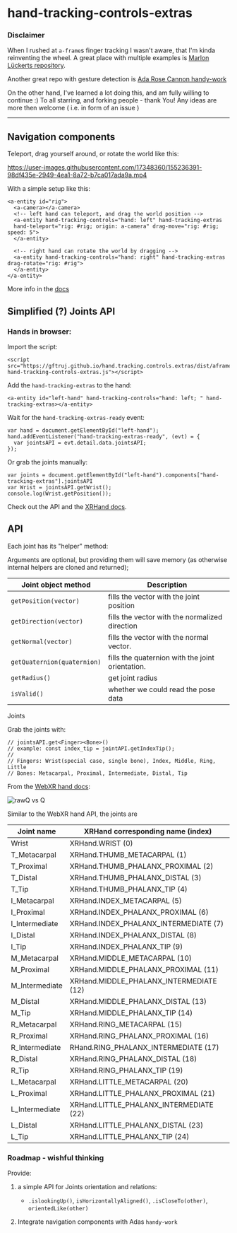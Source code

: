 # hand-tracking-controls-extras


### Disclaimer

When I rushed at `a-frame`s finger tracking I wasn't aware, that I'm kinda reinventing the wheel.
A great place with multiple examples is [Marlon Lückerts repository](https://github.com/marlon360/webxr-handtracking).

Another great repo with gesture detection is [Ada Rose Cannon handy-work](https://github.com/AdaRoseCannon/handy-work)

On the other hand, I've learned a lot doing this, and am fully willing to continue :)
To all starring, and forking people - thank You! Any ideas are more then welcome ( i.e. in form of an issue )

----


## Navigation components

Teleport, drag yourself around, or rotate the world like this:

https://user-images.githubusercontent.com/17348360/155236391-98df435e-2949-4ea1-8a72-b7ca017ada9a.mp4

With a simple setup like this:

    <a-entity id="rig">
      <a-camera></a-camera>
      <!-- left hand can teleport, and drag the world position -->
      <a-entity hand-tracking-controls="hand: left" hand-tracking-extras
      hand-teleport="rig: #rig; origin: a-camera" drag-move="rig: #rig; speed: 5">
      </a-entity>
     
      <!-- right hand can rotate the world by dragging -->
      <a-entity hand-tracking-controls="hand: right" hand-tracking-extras drag-rotate="rig: #rig">
      </a-entity>
    </a-entity>

More info in the [docs](./components)

## Simplified (?) Joints API

### Hands in browser:
Import the script:

    <script src="https://gftruj.github.io/hand.tracking.controls.extras/dist/aframe-hand-tracking-controls-extras.js"></script>

Add the `hand-tracking-extras` to the hand:
 
    <a-entity id="left-hand" hand-tracking-controls="hand: left; " hand-tracking-extras></a-entity>

Wait for the `hand-tracking-extras-ready` event:

    var hand = document.getElementById("left-hand");
    hand.addEventListener("hand-tracking-extras-ready", (evt) = { 
      var jointsAPI = evt.detail.data.jointsAPI;
    });

Or grab the joints manually:
    
    var joints = document.getElementById("left-hand").components["hand-tracking-extras"].jointsAPI
    var Wrist = jointsAPI.getWrist();
    console.log(Wrist.getPosition());
    
Check out the API and the [XRHand docs](https://immersive-web.github.io/webxr-hand-input/#skeleton-joints-section).

## API

Each joint has its "helper" method:

Arguments are optional, but providing them will save memory (as otherwise internal helpers are cloned and returned);

Joint object method  | Description
---------------------| ------------- 
`getPosition(vector)` | fills the vector with the joint position
`getDirection(vector)` | fills the vector with the normalized direction
`getNormal(vector)` | fills the vector with the normal vector.
`getQuaternion(quaternion)` | fills the quaternion with the joint orientation. 
`getRadius()` | get joint radius
`isValid()` | whether we could read the pose data

Joints

Grab the joints with:
   
    // jointsAPI.get<Finger><Bone>()
    // example: const index_tip = jointAPI.getIndexTip();
    // 
    // Fingers: Wrist(special case, single bone), Index, Middle, Ring, Little
    // Bones: Metacarpal, Proximal, Intermediate, Distal, Tip

From the [WebXR hand docs](https://www.w3.org/TR/webxr-hand-input-1/#xrjointpose):

![rawQ vs Q](https://immersive-web.github.io/webxr-hand-input/images/hand-layout.svg?raw=true "Normals")


Similar to the WebXR hand API, the joints are

Joint name  | XRHand corresponding name (index)
------------- | -------------   
Wrist | XRHand.WRIST (0)
T_Metacarpal | XRHand.THUMB_METACARPAL (1)
T_Proximal | XRHand.THUMB_PHALANX_PROXIMAL (2)
T_Distal | XRHand.THUMB_PHALANX_DISTAL (3)
T_Tip | XRHand.THUMB_PHALANX_TIP (4)
I_Metacarpal | XRHand.INDEX_METACARPAL (5)
I_Proximal | XRHand.INDEX_PHALANX_PROXIMAL (6)
I_Intermediate | XRHand.INDEX_PHALANX_INTERMEDIATE (7)
I_Distal | XRHand.INDEX_PHALANX_DISTAL (8)
I_Tip | XRHand.INDEX_PHALANX_TIP (9)
M_Metacarpal | XRHand.MIDDLE_METACARPAL (10)
M_Proximal | XRHand.MIDDLE_PHALANX_PROXIMAL (11)
M_Intermediate | XRHand.MIDDLE_PHALANX_INTERMEDIATE (12)
M_Distal | XRHand.MIDDLE_PHALANX_DISTAL (13)
M_Tip | XRHand.MIDDLE_PHALANX_TIP (14)
R_Metacarpal | XRHand.RING_METACARPAL (15)
R_Proximal | XRHand.RING_PHALANX_PROXIMAL (16)
R_Intermediate | RHand.RING_PHALANX_INTERMEDIATE (17)
R_Distal | XRHand.RING_PHALANX_DISTAL (18)
R_Tip | XRHand.RING_PHALANX_TIP (19)
L_Metacarpal | XRHand.LITTLE_METACARPAL (20)
L_Proximal | XRHand.LITTLE_PHALANX_PROXIMAL (21)
L_Intermediate | XRHand.LITTLE_PHALANX_INTERMEDIATE (22)
L_Distal | XRHand.LITTLE_PHALANX_DISTAL (23)
L_Tip | XRHand.LITTLE_PHALANX_TIP (24)

### Roadmap - wishful thinking

Provide:


1. a simple API for Joints orientation and relations:
    - `.islookingUp()`, `isHorizontallyAligned()`, `.isCloseTo(other)`, `orientedLike(other)`

2. Integrate navigation components with Adas `handy-work`
